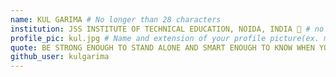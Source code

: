 ```yaml
---
name: KUL GARIMA # No longer than 28 characters
institution: JSS INSTITUTE OF TECHNICAL EDUCATION, NOIDA, INDIA 🚩 # no longer than 58 characters
profile_pic: kul.jpg # Name and extension of your profile picture(ex. mona.png)
quote: BE STRONG ENOUGH TO STAND ALONE AND SMART ENOUGH TO KNOW WHEN YOU NEED HELP. # no longer than 100 characters
github_user: kulgarima
---
```

